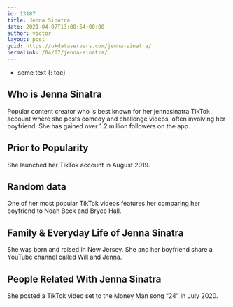 ```yaml
---
id: 13187
title: Jenna Sinatra
date: 2021-04-07T13:00:54+00:00
author: victor
layout: post
guid: https://ukdataservers.com/jenna-sinatra/
permalink: /04/07/jenna-sinatra/
---
```


* some text
{: toc}


## Who is Jenna Sinatra



Popular content creator who is best known for her jennasinatra TikTok account where she posts comedy and challenge videos, often involving her boyfriend. She has gained over 1.2 million followers on the app. 

                
                
                
## Prior to Popularity



She launched her TikTok account in August 2019. 

                
                
                
## Random data



One of her most popular TikTok videos features her comparing her boyfriend to Noah Beck and Bryce Hall. 

                
                
                
## Family & Everyday Life of Jenna Sinatra



She was born and raised in New Jersey. She and her boyfriend share a YouTube channel called Will and Jenna.

                
                
                
## People Related With Jenna Sinatra



She posted a TikTok video set to the Money Man song &#8220;24&#8221; in July 2020. 

                
              
            
          
          
          